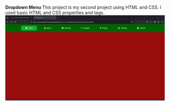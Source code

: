 **Dropdown Menu**
This project is my second project using HTML and CSS. I used basic HTML and CSS properties and tags. 
![Dropdown Menu](dropdown-menu.png)
